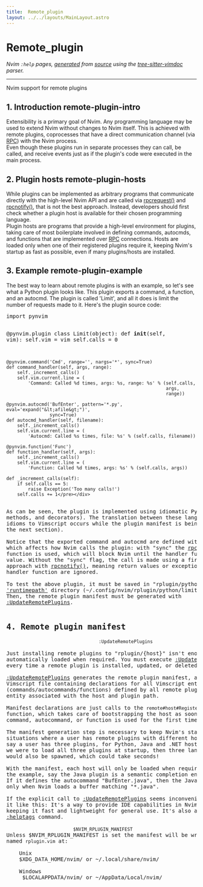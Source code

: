 ```yaml
---
title:  Remote_plugin
layout: ../../layouts/MainLayout.astro
---
```


  <a name="remote_plugin.txt"></a><a name="remote-plugin"></a><h1> Remote_plugin</h1>
  <p>
    <i>
    Nvim <code>:help</code> pages, <a href="https://github.com/neovim/neovim/blob/master/scripts/gen_help_html.lua">generated</a>
    from <a href="https://github.com/neovim/neovim/blob/master/runtime/doc/remote_plugin.txt">source</a>
    using the <a href="https://github.com/neovim/tree-sitter-vimdoc">tree-sitter-vimdoc</a> parser.
    </i>
  </p>
  <hr>
  <div class="old-help-para">Nvim support for remote plugins</div>
<div class="old-help-para"><h2 class="help-heading">1. Introduction<span class="help-heading-tags">					    <a name="remote-plugin-intro"></a><span class="help-tag">remote-plugin-intro</span></span></h2></div>
<div class="old-help-para">Extensibility is a primary goal of Nvim. Any programming language may be used
to extend Nvim without changes to Nvim itself. This is achieved with remote
plugins, coprocesses that have a direct communication channel (via <a href="/neovim-docs-web/en/api#RPC">RPC</a>) with
the Nvim process.</div>
<div class="old-help-para">Even though these plugins run in separate processes they can call, be called,
and receive events just as if the plugin's code were executed in the main
process.</div>
<div class="old-help-para"><h2 class="help-heading">2. Plugin hosts<span class="help-heading-tags">					    <a name="remote-plugin-hosts"></a><span class="help-tag">remote-plugin-hosts</span></span></h2></div>
<div class="old-help-para">While plugins can be implemented as arbitrary programs that communicate
directly with the high-level Nvim API and are called via <a href="/neovim-docs-web/en/builtin#rpcrequest()">rpcrequest()</a> and
<a href="/neovim-docs-web/en/builtin#rpcnotify()">rpcnotify()</a>, that is not the best approach. Instead, developers should first
check whether a plugin host is available for their chosen programming language.</div>
<div class="old-help-para">Plugin hosts are programs that provide a high-level environment for plugins,
taking care of most boilerplate involved in defining commands, autocmds, and
functions that are implemented over <a href="/neovim-docs-web/en/api#RPC">RPC</a> connections. Hosts are loaded only
when one of their registered plugins require it, keeping Nvim's startup as
fast as possible, even if many plugins/hosts are installed.</div>
<div class="old-help-para"><h2 class="help-heading">3. Example<span class="help-heading-tags">					    <a name="remote-plugin-example"></a><span class="help-tag">remote-plugin-example</span></span></h2></div>
<div class="old-help-para">The best way to learn about remote plugins is with an example, so let's see
what a Python plugin looks like. This plugin exports a command, a function, and
an autocmd. The plugin is called 'Limit', and all it does is limit the number
of requests made to it. Here's the plugin source code:
<pre>import pynvim

@pynvim.plugin
class Limit(object):
    def __init__(self, vim):
        self.vim = vim
        self.calls = 0

    @pynvim.command('Cmd', range='', nargs='*', sync=True)
    def command_handler(self, args, range):
        self._increment_calls()
        self.vim.current.line = (
            'Command: Called %d times, args: %s, range: %s' % (self.calls,
                                                               args,
                                                               range))

    @pynvim.autocmd('BufEnter', pattern='*.py', eval='expand("&lt;afile&gt;")',
                    sync=True)
    def autocmd_handler(self, filename):
        self._increment_calls()
        self.vim.current.line = (
            'Autocmd: Called %s times, file: %s' % (self.calls, filename))

    @pynvim.function('Func')
    def function_handler(self, args):
        self._increment_calls()
        self.vim.current.line = (
            'Function: Called %d times, args: %s' % (self.calls, args))

    def _increment_calls(self):
        if self.calls == 5:
            raise Exception('Too many calls!')
        self.calls += 1</pre></div>
<div class="old-help-para">As can be seen, the plugin is implemented using idiomatic Python (classes,
methods, and decorators). The translation between these language-specific
idioms to Vimscript occurs while the plugin manifest is being generated (see
the next section).</div>
<div class="old-help-para">Notice that the exported command and autocmd are defined with the "sync" flag,
which affects how Nvim calls the plugin: with "sync" the <a href="/neovim-docs-web/en/builtin#rpcrequest()">rpcrequest()</a>
function is used, which will block Nvim until the handler function returns a
value. Without the "sync" flag, the call is made using a fire and forget
approach with <a href="/neovim-docs-web/en/builtin#rpcnotify()">rpcnotify()</a>, meaning return values or exceptions raised in the
handler function are ignored.</div>
<div class="old-help-para">To test the above plugin, it must be saved in "rplugin/python" in a
<a href="/neovim-docs-web/en/options#'runtimepath'">'runtimepath'</a> directory (~/.config/nvim/rplugin/python/limit.py for example).
Then, the remote plugin manifest must be generated with
<a href="/neovim-docs-web/en/remote_plugin#%3AUpdateRemotePlugins">:UpdateRemotePlugins</a>.</div>
<div class="old-help-para"><h2 class="help-heading">4. Remote plugin manifest<span class="help-heading-tags">			    <a name="remote-plugin-manifest"></a><span class="help-tag">remote-plugin-manifest</span></span></h2>						      <a name="%3AUpdateRemotePlugins"></a><code class="help-tag-right">:UpdateRemotePlugins</code></div>
<div class="old-help-para">Just installing remote plugins to "rplugin/{host}" isn't enough for them to be
automatically loaded when required. You must execute <a href="/neovim-docs-web/en/remote_plugin#%3AUpdateRemotePlugins">:UpdateRemotePlugins</a>
every time a remote plugin is installed, updated, or deleted.</div>
<div class="old-help-para"><a href="/neovim-docs-web/en/remote_plugin#%3AUpdateRemotePlugins">:UpdateRemotePlugins</a> generates the remote plugin manifest, a special
Vimscript file containing declarations for all Vimscript entities
(commands/autocommands/functions) defined by all remote plugins, with each
entity associated with the host and plugin path.</div>
<div class="old-help-para">Manifest declarations are just calls to the <code>remote#host#RegisterPlugin</code>
function, which takes care of bootstrapping the host as soon as the declared
command, autocommand, or function is used for the first time.</div>
<div class="old-help-para">The manifest generation step is necessary to keep Nvim's startup fast in
situations where a user has remote plugins with different hosts. For example,
say a user has three plugins, for Python, Java and .NET hosts respectively. If
we were to load all three plugins at startup, then three language runtimes
would also be spawned, which could take seconds!</div>
<div class="old-help-para">With the manifest, each host will only be loaded when required. Continuing with
the example, say the Java plugin is a semantic completion engine for Java code.
If it defines the autocommand "BufEnter.java", then the Java host is spawned
only when Nvim loads a buffer matching "*.java".</div>
<div class="old-help-para">If the explicit call to <a href="/neovim-docs-web/en/remote_plugin#%3AUpdateRemotePlugins">:UpdateRemotePlugins</a> seems inconvenient, try to see
it like this: It's a way to provide IDE capabilities in Nvim while still
keeping it fast and lightweight for general use. It's also analogous to the
<a href="/neovim-docs-web/en/helphelp#%3Ahelptags">:helptags</a> command.</div>
<div class="old-help-para">						<a name="%24NVIM_RPLUGIN_MANIFEST"></a><code class="help-tag-right">$NVIM_RPLUGIN_MANIFEST</code>
Unless $NVIM_RPLUGIN_MANIFEST is set the manifest will be written to a file
named <code>rplugin.vim</code> at:</div>
<div class="old-help-para"><div class="help-column_heading">	Unix</div>	  $XDG_DATA_HOME/nvim/ or ~/.local/share/nvim/</div>
<div class="old-help-para"><div class="help-column_heading">	Windows</div>	  $LOCALAPPDATA/nvim/ or ~/AppData/Local/nvim/</div>

  
  